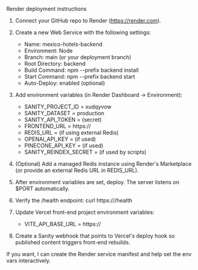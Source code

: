 Render deployment instructions

1) Connect your GitHub repo to Render (https://render.com).

2) Create a new Web Service with the following settings:
   - Name: mexico-hotels-backend
   - Environment: Node
   - Branch: main (or your deployment branch)
   - Root Directory: backend
   - Build Command: npm --prefix backend install
   - Start Command: npm --prefix backend start
   - Auto-Deploy: enabled (optional)

3) Add environment variables (in Render Dashboard -> Environment):
   - SANITY_PROJECT_ID = xudqyvow
   - SANITY_DATASET = production
   - SANITY_API_TOKEN = <your-server-token> (secret)
   - FRONTEND_URL = https://<your-frontend-domain>
   - REDIS_URL = <redis-connection-url> (if using external Redis)
   - OPENAI_API_KEY = <your-openai-key> (if used)
   - PINECONE_API_KEY = <your-pinecone-key> (if used)
   - SANITY_REINDEX_SECRET = <secret> (if used by scripts)

4) (Optional) Add a managed Redis instance using Render's Marketplace (or provide an external Redis URL in REDIS_URL).

5) After environment variables are set, deploy. The server listens on $PORT automatically.

6) Verify the /health endpoint:
   curl https://<your-backend-domain>/health

7) Update Vercel front-end project environment variables:
   - VITE_API_BASE_URL = https://<your-backend-domain>

8) Create a Sanity webhook that points to Vercel's deploy hook so published content triggers front-end rebuilds.

If you want, I can create the Render service manifest and help set the env vars interactively.
